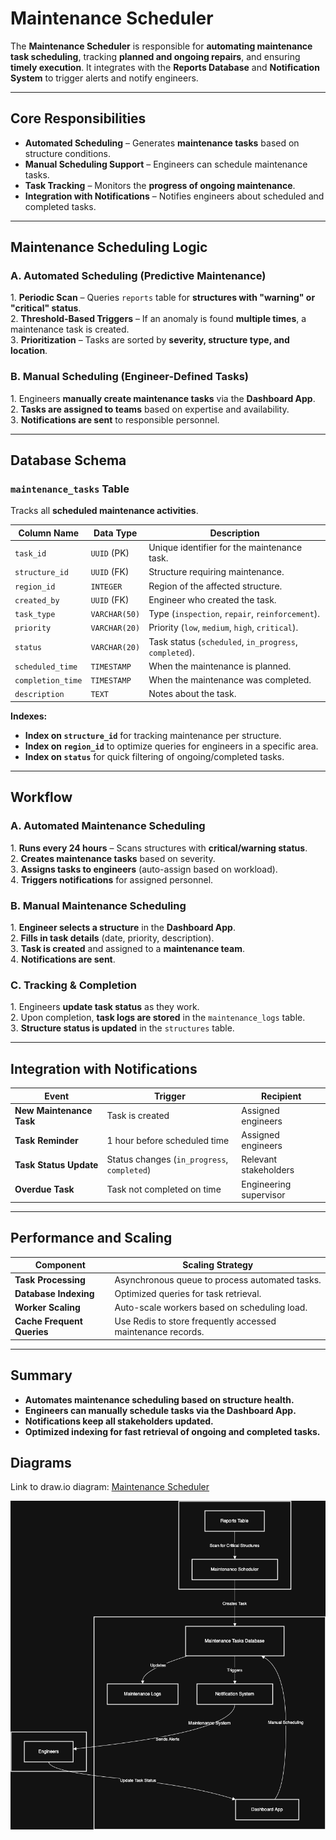 # **Maintenance Scheduler**

The **Maintenance Scheduler** is responsible for **automating maintenance task scheduling**, tracking **planned and ongoing repairs**, and ensuring **timely execution**. It integrates with the **Reports Database** and **Notification System** to trigger alerts and notify engineers.

---

## **Core Responsibilities**

-   **Automated Scheduling** – Generates **maintenance tasks** based on structure conditions.
-   **Manual Scheduling Support** – Engineers can schedule maintenance tasks.
-   **Task Tracking** – Monitors the **progress of ongoing maintenance**.
-   **Integration with Notifications** – Notifies engineers about scheduled and completed tasks.

---

## **Maintenance Scheduling Logic**

### **A. Automated Scheduling (Predictive Maintenance)**

1️. **Periodic Scan** – Queries `reports` table for **structures with "warning" or "critical" status**.  
2️. **Threshold-Based Triggers** – If an anomaly is found **multiple times**, a maintenance task is created.  
3️. **Prioritization** – Tasks are sorted by **severity, structure type, and location**.

### **B. Manual Scheduling (Engineer-Defined Tasks)**

1️. Engineers **manually create maintenance tasks** via the **Dashboard App**.  
2️. **Tasks are assigned to teams** based on expertise and availability.  
3️. **Notifications are sent** to responsible personnel.

---

## **Database Schema**

### **`maintenance_tasks` Table**

Tracks all **scheduled maintenance activities**.

| Column Name       | Data Type     | Description                                            |
| ----------------- | ------------- | ------------------------------------------------------ |
| `task_id`         | `UUID` (PK)   | Unique identifier for the maintenance task.            |
| `structure_id`    | `UUID` (FK)   | Structure requiring maintenance.                       |
| `region_id`       | `INTEGER`     | Region of the affected structure.                      |
| `created_by`      | `UUID` (FK)   | Engineer who created the task.                         |
| `task_type`       | `VARCHAR(50)` | Type (`inspection`, `repair`, `reinforcement`).        |
| `priority`        | `VARCHAR(20)` | Priority (`low`, `medium`, `high`, `critical`).        |
| `status`          | `VARCHAR(20)` | Task status (`scheduled`, `in_progress`, `completed`). |
| `scheduled_time`  | `TIMESTAMP`   | When the maintenance is planned.                       |
| `completion_time` | `TIMESTAMP`   | When the maintenance was completed.                    |
| `description`     | `TEXT`        | Notes about the task.                                  |

**Indexes:**

-   **Index on `structure_id`** for tracking maintenance per structure.
-   **Index on `region_id`** to optimize queries for engineers in a specific area.
-   **Index on `status`** for quick filtering of ongoing/completed tasks.

---

## **Workflow**

### **A. Automated Maintenance Scheduling**

1️. **Runs every 24 hours** – Scans structures with **critical/warning status**.  
2️. **Creates maintenance tasks** based on severity.  
3️. **Assigns tasks to engineers** (auto-assign based on workload).  
4️. **Triggers notifications** for assigned personnel.

### **B. Manual Maintenance Scheduling**

1️. **Engineer selects a structure** in the **Dashboard App**.  
2️. **Fills in task details** (date, priority, description).  
3️. **Task is created** and assigned to a **maintenance team**.  
4️. **Notifications are sent**.

### **C. Tracking & Completion**

1️. Engineers **update task status** as they work.  
2️. Upon completion, **task logs are stored** in the `maintenance_logs` table.  
3️. **Structure status is updated** in the `structures` table.

---

## **Integration with Notifications**

| **Event**                | **Trigger**                                 | **Recipient**          |
| ------------------------ | ------------------------------------------- | ---------------------- |
| **New Maintenance Task** | Task is created                             | Assigned engineers     |
| **Task Reminder**        | 1 hour before scheduled time                | Assigned engineers     |
| **Task Status Update**   | Status changes (`in_progress`, `completed`) | Relevant stakeholders  |
| **Overdue Task**         | Task not completed on time                  | Engineering supervisor |

---

## **Performance and Scaling**

| **Component**              | **Scaling Strategy**                                        |
| -------------------------- | ----------------------------------------------------------- |
| **Task Processing**        | Asynchronous queue to process automated tasks.              |
| **Database Indexing**      | Optimized queries for task retrieval.                       |
| **Worker Scaling**         | Auto-scale workers based on scheduling load.                |
| **Cache Frequent Queries** | Use Redis to store frequently accessed maintenance records. |

---

## **Summary**

-   **Automates maintenance scheduling based on structure health.**
-   **Engineers can manually schedule tasks via the Dashboard App.**
-   **Notifications keep all stakeholders updated.**
-   **Optimized indexing for fast retrieval of ongoing and completed tasks.**

## **Diagrams**

Link to draw.io diagram: [Maintenance Scheduler](https://viewer.diagrams.net/?tags=%7B%7D&lightbox=1&highlight=0000ff&edit=_blank&layers=1&nav=1&title=maintenance_scheduler.drawio#Uhttps%3A%2F%2Fraw.githubusercontent.com%2Fjbunyadzade%2FSmartInfrastructureDesign%2Fmain%2Fmaintenance_scheduler%2Fmaintenance_scheduler.drawio)

![Maintenance Scheduler](maintenance_scheduler.png)
